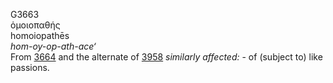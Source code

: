 <body>
  <p>G3663<br>  ὁμοιοπαθής  <br> homoiopathēs  <br><i>hom-oy-op-ath-ace‘ </i><br>From <a href="g3664.htm">3664</a> and the alternate of <a href="g3958.htm">3958</a>  <i>similarly</i> <i>affected:</i> - of (subject to) like passions.<br></p>
 </body>